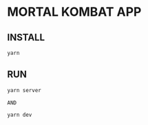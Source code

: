 # MORTAL KOMBAT APP

## INSTALL

``` bash
yarn
```

## RUN

``` bash
yarn server

AND

yarn dev
```
